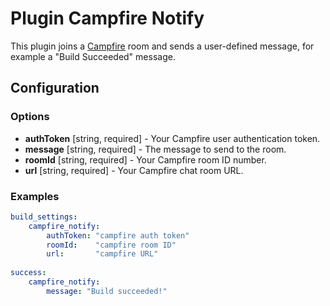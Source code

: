 Plugin Campfire Notify
======================

This plugin joins a [Campfire](https://campfirenow.com/) room and sends a user-defined message, for example a 
"Build Succeeded" message.

Configuration
-------------

### Options

* **authToken** [string, required] - Your Campfire user authentication token.
* **message** [string, required] - The message to send to the room.
* **roomId** [string, required] - Your Campfire room ID number.
* **url** [string, required] - Your Campfire chat room URL.

### Examples

```yaml
build_settings:
    campfire_notify:
        authToken: "campfire auth token"
        roomId:    "campfire room ID"
        url:       "campfire URL"
        
success:
    campfire_notify:
        message: "Build succeeded!"
```
